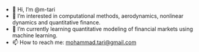 - 👋 Hi, I’m @m-tari
- 👀 I’m interested in computational methods, aerodynamics, nonlinear dynamics and quantitative finance.
- 🌱 I’m currently learning quantitative modeling of financial markets using machine learning.
- 📫 How to reach me: mohammad.tari@gmail.com

<!---
m-tari/m-tari is a ✨ special ✨ repository because its `README.md` (this file) appears on your GitHub profile.
You can click the Preview link to take a look at your changes.
--->

